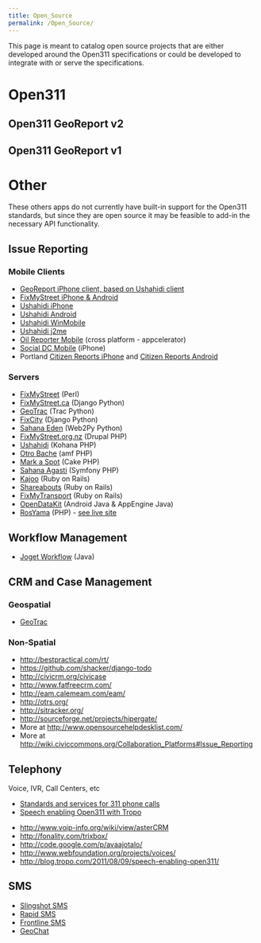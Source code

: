 ```yaml
---
title: Open_Source
permalink: /Open_Source/
---
```


This page is meant to catalog open source projects that are either developed around the Open311 specifications or could be developed to integrate with or serve the specifications.

Open311
=======

Open311 GeoReport v2
--------------------

Open311 GeoReport v1
--------------------

Other
=====

These others apps do not currently have built-in support for the Open311 standards, but since they are open source it may be feasible to add-in the necessary API functionality.

Issue Reporting
---------------

### Mobile Clients

-   [GeoReport iPhone client, based on Ushahidi client](/GeoReport_iPhone "wikilink")
-   [FixMyStreet iPhone & Android](http://github.com/mysociety/fixmystreet)
-   [Ushahidi iPhone](http://github.com/ushahidi/Ushahidi_iPhone)
-   [Ushahidi Android](http://github.com/ushahidi/Ushahidi_Android)
-   [Ushahidi WinMobile](http://github.com/ushahidi/Ushahidi_WinMobile)
-   [Ushahidi j2me](http://github.com/ushahidi/Ushahidi_j2me)
-   [Oil Reporter Mobile](http://github.com/intridea/oilreporter-mobile) (cross platform - appcelerator)
-   [Social DC Mobile](http://socialdc.googlecode.com/files/socialdc311-iphone.src.zip) (iPhone)
-   Portland [Citizen Reports iPhone](http://code.google.com/p/pdxiphoneapp/) and [Citizen Reports Android](http://code.google.com/p/pdxandroidapp/)

### Servers

-   [FixMyStreet](https://github.com/mysociety/fixmystreet) (Perl)
-   [FixMyStreet.ca](http://github.com/visiblegovernment/django-fixmystreet) (Django Python)
-   [GeoTrac](https://projects.openplans.org/GeoTrac/wiki/Install/) (Trac Python)
-   [FixCity](http://github.com/slinkp/fixcity) (Django Python)
-   [Sahana Eden](http://eden.sahanafoundation.org/) (Web2Py Python)
-   [FixMyStreet.org.nz](http://drupal.org/project/fixmystreet) (Drupal PHP)
-   [Ushahidi](http://github.com/ushahidi/) (Kohana PHP)
-   [Otro Bache](http://code.google.com/p/vizzuality/source/browse/trunk/otrobache.com/?r=3399) (amf PHP)
-   [Mark a Spot](http://github.com/markaspot/mark-a-spot/tree/) (Cake PHP)
-   [Sahana Agasti](https://launchpad.net/sahana-agasti/) (Symfony PHP)
-   [Kajoo](https://github.com/mjording/kajoo) (Ruby on Rails)
-   [Shareabouts](https://github.com/openplans/shareabouts) (Ruby on Rails)
-   [FixMyTransport](https://github.com/mysociety/fixmytransport) (Ruby on Rails)
-   [OpenDataKit](http://opendatakit.org/) (Android Java & AppEngine Java)
-   [RosYama](https://github.com/RosYama/RosYama.2) (PHP) - [see live site](http://rosyama.ru/)

Workflow Management
-------------------

-   [Joget Workflow](http://www.joget.org/) (Java)

CRM and Case Management
-----------------------

### Geospatial

-   [GeoTrac](https://projects.openplans.org/GeoTrac/wiki/Install/)

### Non-Spatial

-   <http://bestpractical.com/rt/>
-   <https://github.com/shacker/django-todo>
-   <http://civicrm.org/civicase>
-   <http://www.fatfreecrm.com/>
-   <http://eam.calemeam.com/eam/>
-   <http://otrs.org/>
-   <http://sitracker.org/>
-   <http://sourceforge.net/projects/hipergate/>
-   More at <http://www.opensourcehelpdesklist.com/>
-   More at <http://wiki.civiccommons.org/Collaboration_Platforms#Issue_Reporting>

Telephony
---------

Voice, IVR, Call Centers, etc

-   [Standards and services for 311 phone calls](http://www.voiceingov.org/blog/?p=1246)
-   [Speech enabling Open311 with Tropo](http://blog.tropo.com/2011/08/09/speech-enabling-open311/)

<!-- -->

-   <http://www.voip-info.org/wiki/view/asterCRM>
-   <http://fonality.com/trixbox/>
-   <http://code.google.com/p/avaajotalo/>
-   <http://www.webfoundation.org/projects/voices/>
-   <http://blog.tropo.com/2011/08/09/speech-enabling-open311/>

SMS
---

-   [Slingshot SMS](http://developmentseed.org/blog/2009/aug/14/slingshotsms-alpha-code-released-lightweight-sms-gateway-stick)
-   [Rapid SMS](http://www.rapidsms.org/)
-   [Frontline SMS](http://www.frontlinesms.com/)
-   [GeoChat](http://instedd.org/geochat)
